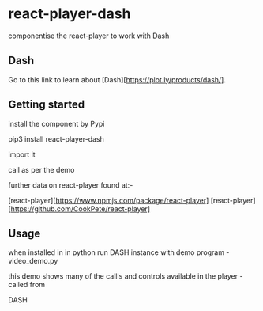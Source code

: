 # react-player-dash

componentise the react-player to work with Dash

## Dash

Go to this link to learn about [Dash][https://plot.ly/products/dash/].

## Getting started

install the component by Pypi 

pip3 install react-player-dash

import it 

call as per the demo

further data on react-player found at:-

 [react-player][https://www.npmjs.com/package/react-player]
 [react-player][https://github.com/CookPete/react-player]
 
 ## Usage
 
 when installed in in python run DASH instance with demo program - video_demo.py 
 
 this demo shows many of the callls and controls available in the player - called from 
 
 DASH